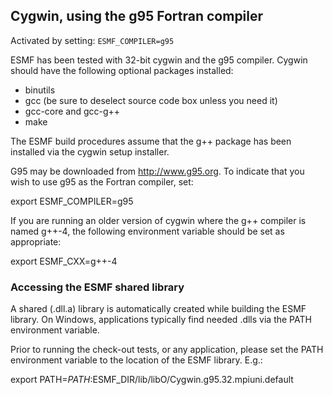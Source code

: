 ## Cygwin, using the g95 Fortran compiler

Activated by setting: `ESMF_COMPILER=g95`

ESMF has been tested with 32-bit cygwin and the g95 compiler.
Cygwin should have the following optional packages installed:

  - binutils
  - gcc (be sure to deselect source code box unless you need it)
  - gcc-core and gcc-g++
  - make

The ESMF build procedures assume that the g++ package has been
installed via the cygwin setup installer.

G95 may be downloaded from http://www.g95.org.  To indicate that
you wish to use g95 as the Fortran compiler, set:

 export ESMF_COMPILER=g95

If you are running an older version of cygwin where the g++ compiler
is named g++-4, the following environment variable should be set as
appropriate:

 export ESMF_CXX=g++-4


### Accessing the ESMF shared library

A shared (.dll.a) library is automatically created while building
the ESMF library.  On Windows, applications typically find needed
.dlls via the PATH environment variable.

Prior to running the check-out tests, or any application, please
set the PATH environment variable to the location of the ESMF library.
E.g.:

  export PATH=$PATH:$ESMF_DIR/lib/libO/Cygwin.g95.32.mpiuni.default
